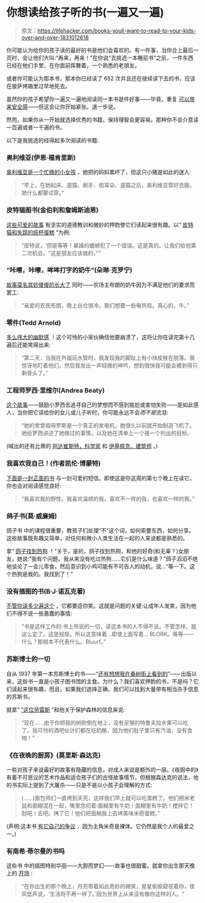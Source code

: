 # 你想读给孩子听的书(一遍又一遍)

> 原文：<https://lifehacker.com/books-youll-want-to-read-to-your-kids-over-and-over-1831012618>

你可能认为给你的孩子读的最好的书是他们会喜欢的。有一件事，当你合上最后一页时，会让他们大叫:“再来，再来！”在你说“去挑选一本睡前书”之前，一件东西已经在他们手里，在你面前挥舞着，一个熟悉的老朋友。



或者你可能认为那本书，那本你已经读了 652 次并且还在继续读下去的书，应该在披萨烤箱里过早地死去。

虽然你的孩子希望你一遍又一遍地阅读同一本书是件好事——毕竟，重复 [可以带来安全感](https://www.todaysparent.com/toddler/again-again/)——但这会让你开始紧张。退一步说。

然而，如果你从一开始就选择优秀的书籍，保持理智会更容易。那种你不会介意读一百遍或者一千遍的书。

以下是我挑选的经得起多次阅读的书籍:

### 奥利维亚(伊恩·福肯里斯)

[奥利维亚是一个忙碌的小女孩](https://www.simonandschuster.com/books/Olivia/Ian-Falconer/9781416980346) ，她把的妈妈累坏了，但这只小猪是如此的迷人:

> “早上，在她起床、遛猫、刷牙、梳耳朵、遛猫之后，奥利维亚穿好衣服。她什么都要试穿。”

### 皮特猫图书(金伯利和詹姆斯迪恩)

[这些可爱的故事](http://www.petethecatbooks.com/) 有坚实的道德教训和微妙的押韵使它们读起来很有趣。以“ [皮特猫和失踪的纸杯蛋糕](http://www.petethecatbooks.com/9780062304346/pete-the-cat-and-the-missing-cupcakes/) ”为例:

> “皮特说，‘但是等等！暴躁的蟾蜍犯了一个错误。这是真的。让我们给他第二次机会。“这是朋友应该做的，”"

### “咔嚓，咔嚓，哞哞打字的奶牛”(朵琳·克罗宁)

[故事莫名其妙傻傻的长大了](http://doreencronin.com/books/click-clack-series/) 同时——农场主布朗的奶牛因为不满足他们的要求而罢工:

> “亲爱的农民布朗，晚上谷仓很冷。我们想要一些电热毯。真心的，牛。”

### 零件(Tedd Arnold)

[多么伟大的幽默感](https://www.penguinrandomhouse.com/books/330189/parts-by-tedd-arnold/9780140565331/) ！这个可怜的小家伙确信他要崩溃了，这将让你在读完第十几遍后还能笑得出来:

> “第二天，当我在外面玩水管时，我发现我的脚趾上有小块皮肤在脱落。我惊讶地盯着他们，然后我发出一声轻微的呻吟，想到很快我可能会被剥得只剩骨头了。”

### 工程师罗西·里维尔(Andrea Beaty)

[这个故事](https://www.andreabeaty.com/rosie-revere-info.html)——鼓励小罗西去追寻自己的梦想而不感到尴尬或害怕失败——是如此感人，当你把它读给你的女儿或儿子听时，你可能永远不会*而不是*流泪:

> “她的曾曾祖母罗斯是一个真正的发电机，她很久以前就开始制造飞机了。她给罗西讲述了她做过的事情，以及她在清单上一个接一个列出的目标。

(喊出的还有比蒂的 [阿达崔斯特，科学家](http://abramsbooks.com/adatwist/) 和 [伊基佩克，建筑师](https://www.andreabeaty.com/iggy-peck-architect.html) 。)

### 我喜欢我自己！(作者凯伦·博蒙特)

[下面是一封正面的书](http://karenbeaumont.com/i-like-myself/) 与一封可爱的短信。即使这是你这周的第七个晚上在读它，你也会对阅读感觉良好:

> “我喜欢我的野性。我喜欢温顺的我。喜欢不一样的我，也喜欢一样的我。”

### 鸽子书(莫·威廉姆)

鸽子书 中的课程很重要，教孩子们处理“不”这个词，如何索要东西，如何分享。这些故事既有趣又简单，对任何和微小人类生活在一起的人来说都是熟悉的。

拿“ [鸽子找到热狗](http://pigeonpresents.com/books/the-pigeon-finds-a-hot-dog/) ！”关于，是的，鸽子找到热狗，和他的好奇(和无辜？)女朋友，她说:“我有个问题。我从来没有吃过热狗……它们是什么味道？”鸽子滔滔不绝地谈论了一会儿零食，然后意识到小鸡可能有不可告人的动机，说…“等一下。这个热狗是我的。我找到了！”

### 没有插图的书(B·J·诺瓦克著)

[不管你读多少遍这个](http://thebookwithnopictures.com/) ，它都要逗你笑。这就是问题的关键:让成年人发笑，因为他们不得不说一些愚蠢的事情:

> “书是这样工作的:书上所说的一切，读这本书的人不得不说。不管怎样。就这么定了。这是规矩。所以这意味着…即使上面写着… BLORK。等等——什么？那根本不代表什么。Bluurf。”

### 苏斯博士的一切

自从 1937 年第一本苏斯博士的书——“[还有想想我在桑树街上看到的](http://www.seussville.com/books/book_detail.php?isbn=9780394844947)”——出版以来，这些书一直是小孩子图书馆的主食。为什么？我们喜欢押韵的书，不是吗？它们读起来很有趣，而且，如果我们选择正确，我们可以找到大量带有相当杀手信息的苏斯书。

就拿“ [”这位劳雷斯](http://www.seussville.com/books/book_detail.php?isbn=9780394823379) ”和他关于保护森林的信息来说:

> “现在……由于你把我的树砍倒在地上，没有足够的特鲁夫拉水果可以吃了。我可怜的酒吧伙计们都在吃奶酪，因为他们肚子里只有汽油，没有食物！"

### 《在夜晚的厨房》(莫里斯·森达克)

一些对孩子来说最好的故事有隐藏的信息，对成人来说是额外的一层。《夜厨中的》有着不可思议的艺术作品和适合孩子们的古怪故事情节，但根据森达克的说法，他的书实际上提到了大屠杀——只是不是以小孩子会理解的方式:

> (……)面包师们一直烤到天亮，这样我们早上就可以吃蛋糕了。他们把米老鼠和面糊混在一起，嘴里念叨着:面糊里有牛奶！面糊里有牛奶！搅拌它！刮吧！去吧。烤了它！他们把面糊放上去烤美味米奇蛋糕。”

(声明:这本书 [有它自己的争议](https://blog.bookstellyouwhy.com/maurice-sendak-and-the-in-the-night-kitchen-kerfuffle) ，因为主角米奇是裸体。它仍然是我个人的最爱之一。)

### 有南希·蒂尔曼的书吗

这些书 中的插图特别华丽——大胆而梦幻——故事也很甜蜜。就拿你出生那天晚上的 [开场](http://www.nancytillman.com/books/night/) :

> “在你出生的那个晚上，月亮带着如此奇妙的微笑，星星偷偷窥视着你，夜风低声说，‘生活将不再一样了。’因为世界上从来没有像你这样的人。"